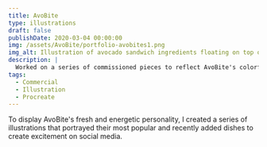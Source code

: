 ```yaml
---
title: AvoBite
type: illustrations
draft: false
publishDate: 2020-03-04 00:00:00
img: /assets/AvoBite/portfolio-avobites1.png
img_alt: Illustration of avocado sandwich ingredients floating on top of each other.
description: |
  Worked on a series of commissioned pieces to reflect AvoBite's colorful dishes and variety of ingredients.
tags:
  - Commercial
  - Illustration
  - Procreate
---
```


<!-- import ArtGallery from "@components/ArtGallery.astro"
import artImages from "@public/assets/AvoBite" -->

To display AvoBite's fresh and energetic personality, I created a series of illustrations that portrayed their most popular and recently added dishes to create excitement on social media.

<ArtGallery images={artImages}>
